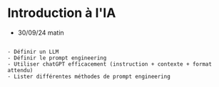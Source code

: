 # Introduction à l'IA

- 30/09/24 matin

```{admonition} Objectif(s) pédagogique(s)

- Définir un LLM
- Définir le prompt engineering
- Utiliser chatGPT efficacement (instruction + contexte + format attendu)
- Lister différentes méthodes de prompt engineering


```

